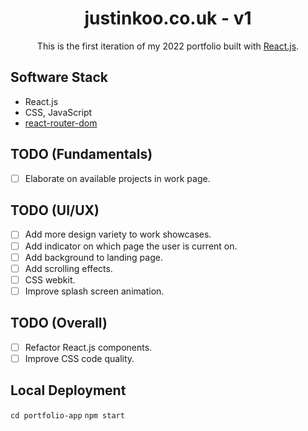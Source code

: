 <h1 align="center">justinkoo.co.uk - v1</h1>
<p align="center">This is the first iteration of my 2022 portfolio built with <a href="https://reactjs.org" target="_blank">React.js</a>.</p>

## Software Stack
- React.js
- CSS, JavaScript
- [react-router-dom](https://github.com/remix-run/react-router/tree/main/packages/react-router-dom)

## TODO (Fundamentals)
- [ ] Elaborate on available projects in work page.

## TODO (UI/UX)
- [ ] Add more design variety to work showcases.
- [ ] Add indicator on which page the user is current on.
- [ ] Add background to landing page.
- [ ] Add scrolling effects.
- [ ] CSS webkit.
- [ ] Improve splash screen animation.

## TODO (Overall)
- [ ] Refactor React.js components.
- [ ] Improve CSS code quality.

## Local Deployment
```cd portfolio-app```
```npm start```